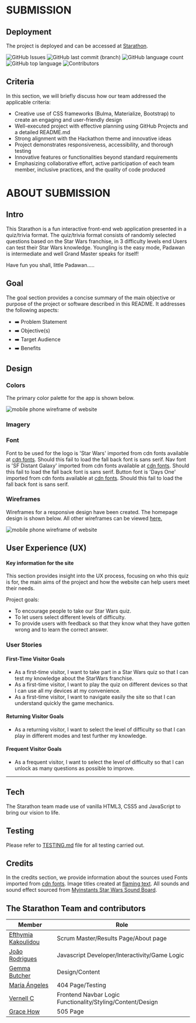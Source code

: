 # SUBMISSION
## Deployment

The project is deployed and can be accessed at [Starathon](https://efthymiakakoulidou.github.io/starathon/index.html).

![GitHub Issues](https://img.shields.io/github/issues/EfthymiaKakoulidou/starathon?style=flat)
![GitHub last commit (branch)](https://img.shields.io/github/last-commit/EfthymiaKakoulidou/starathon/main?style=flat)
![GitHub language count](https://img.shields.io/github/languages/count/EfthymiaKakoulidou/starathon?style=flat)
![GitHub top language](https://img.shields.io/github/languages/top/EfthymiaKakoulidou/starathon?style=flat)
![Contributors](https://img.shields.io/github/contributors/EfthymiaKakoulidou/starathon?style=flat)

## Criteria
In this section, we will briefly discuss how our team addressed the applicable criteria:

-  Creative use of CSS frameworks (Bulma, Materialize, Bootstrap) to create an engaging and user-friendly design
-  Well-executed project with effective planning using GitHub Projects and a detailed README.md
-  Strong alignment with the Hackathon theme and innovative ideas
-  Project demonstrates responsiveness, accessibility, and thorough testing
-  Innovative features or functionalities beyond standard requirements
-  Emphasizing collaborative effort, active participation of each team member, inclusive practices, and the quality of code produced

# ABOUT SUBMISSION

## Intro
This Starathon is a fun interactive front-end web application presented in a quiz/trivia format. The quiz/trivia format consists of randomly selected questions based on the Star Wars franchise, in 3 difficulty levels end Users can test their Star Wars knowledge. Youngling is the easy mode, Padawan is intermediate and well Grand Master speaks for itself!

Have fun you shall, little Padawan.....

## Goal
The goal section provides a concise summary of the main objective or purpose of the project or software described in this README. It addresses the following aspects:

- ➡️ Problem Statement
- ➡️ Objective(s)
- ➡️ Target Audience
- ➡️ Benefits

## Design
### Colors
The primary color palette for the app is shown below.

![mobile phone wireframe of website](static/images/color-palette.png)

### Imagery

### Font
 Font to be used for the logo is 'Star Wars' imported from cdn fonts available at [cdn fonts](https://www.cdnfonts.com). Should this fail to load the fall back font is sans serif.
 Nav font is 'SF Distant Galaxy' imported from cdn fonts available at [cdn fonts](https://www.cdnfonts.com). Should this fail to load the fall back font is sans serif.
 Button font is 'Days One' imported from cdn fonts available at [cdn fonts](https://www.cdnfonts.com). Should this fail to load the fall back font is sans serif.

### Wireframes
Wireframes for a responsive design have been created. The homepage design is shown below. All other wireframes can be viewed [here.](wireframes)

![mobile phone wireframe of website](wireframes/start-screen.png)

## User Experience (UX)

#### Key information for the site

This section provides insight into the UX process, focusing on who this quiz is for, the main aims of the project and how the website can help users meet their needs.

Project goals:
- To encourage people to take our Star Wars quiz.
- To let users select different levels of difficulty.
- To provide users with feedback so that they know what they have gotten wrong and to learn the correct answer.

### User Stories

#### First-Time Visitor Goals

- As a first-time visitor, I want to take part in a Star Wars quiz so that I can test my knowledge about the StarWars franchise.
- As a first-time visitor, I want to play the quiz on different devices so that I can use all my devices at my convenience.
- As a first-time visitor, I want to navigate easily the site so that I can understand quickly the game mechanics.

#### Returning Visitor Goals

- As a returning visitor, I want to select the level of difficulty so that I can play in different modes and test further my knowledge. 

#### Frequent Visitor Goals
- As a frequent visitor, I want to select the level of difficulty so that I can unlock as many questions as possible to improve. 

---

## Tech
The Starathon team made use of vanilla HTML3, CSS5 and JavaScript to bring our vision to life.

## Testing
Please refer to [TESTING.md](TESTING.md) file for all testing carried out.

## Credits
In the credits section, we provide information about the sources used
Fonts imported from [cdn fonts](https://www.cdnfonts.com).
Image titles created at [flaming text](https://eu1.flamingtext.com).
All sounds and sound effect sourced from [Myinstants Star Wars Sound Board](https://www.myinstants.com/en/search/?name=star%20wars).

## The Starathon Team and contributors

| Member | Role |  
|--|--|
| [Efthymia Kakoulidou](https://github.com/EfthymiaKakoulidou) | Scrum Master/Results Page/About page |
| [João Rodrigues](https://github.com/Joao4569) | Javascript Developer/Interactivity/Game Logic |
| [Gemma Butcher](https://github.com/GemmaButcher-dev) | Design/Content |
| [María Ángeles](https://github.com/Zest-studi-o) | 404 Page/Testing |
| [Vernell C](https://github.com/VCGithubCode) | Frontend Navbar Logic Functionality/Styling/Content/Design |
| [Grace How](https://github.com/grace-ghb) | 505 Page |
